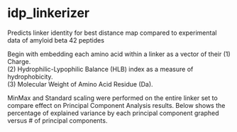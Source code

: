 # idp_linkerizer
 Predicts linker identity for best distance map compared to experimental data of amyloid beta 42 peptides

 Begin with embedding each amino acid within a linker as a vector of their
 (1) Charge.  
 (2) Hydrophilic-Lypophilic Balance (HLB) index as a measure of hydrophobicity.  
 (3) Molecular Weight of Amino Acid Residue (Da).     

 MinMax and Standard scaling were performed on the entire linker set to compare effect on Principal Component Analysis results. Below shows the percentage of explained variance by each principal component graphed versus # of principal components.

 

